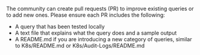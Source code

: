 The community can create pull requests (PR) to improve existing queries or to add new ones. Please ensure each PR includes the following:

* A query that has been tested locally
* A text file that explains what the query does and a sample output
* A README.md if you are introducing a new category of queries, similar to K8s/README.md or K8s/Audit-Logs/README.md